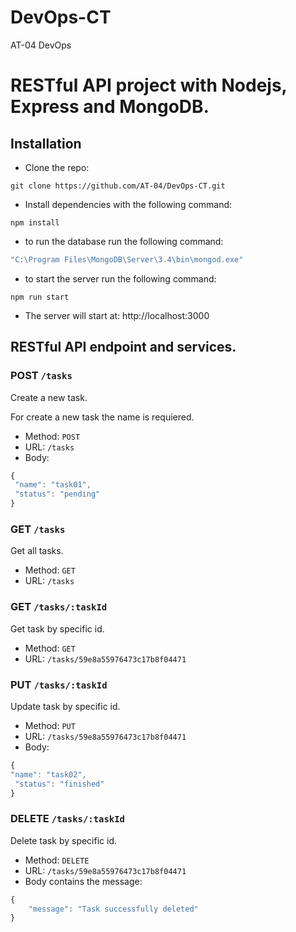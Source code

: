 # DevOps-CT
AT-04 DevOps

# RESTful API project with Nodejs, Express and MongoDB.

## Installation

- Clone the repo: 

`git clone https://github.com/AT-04/DevOps-CT.git`

- Install dependencies with the following command: 

`npm install`

- to run the database run the following command:

```js
"C:\Program Files\MongoDB\Server\3.4\bin\mongod.exe"
```

- to start the server run the following command:

`npm run start`  

- The server will start at: http://localhost:3000

## RESTful API endpoint and services.

### POST `/tasks`

Create a new task.

For create a new task the name is requiered.

+ Method: `POST`
+ URL: `/tasks`
+ Body:

```js
{
 "name": "task01",
 "status": "pending"
}

```


### GET `/tasks`

Get all tasks.

+ Method: `GET`
+ URL: `/tasks`

### GET `/tasks/:taskId`

Get task by specific id.

+ Method: `GET`
+ URL: `/tasks/59e8a55976473c17b8f04471`

### PUT `/tasks/:taskId`

Update task by specific id.

+ Method: `PUT`
+ URL: `/tasks/59e8a55976473c17b8f04471`
+ Body:

```js
{
"name": "task02",
 "status": "finished"
}

```


### DELETE `/tasks/:taskId`

Delete task by specific id.

+ Method: `DELETE`
+ URL: `/tasks/59e8a55976473c17b8f04471`
+ Body contains the message:

```js
{
    "message": "Task successfully deleted"
}

```